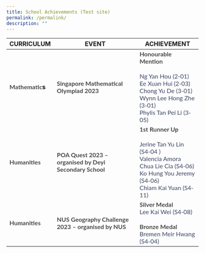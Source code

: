 ```yaml
---
title: School Achievements (Test site)
permalink: /permalink/
description: ""
---
```

<table width="525" style="height: 744px;" class="NTSS">
<thead>
<tr>
<th>CURRICULUM</th>
<th>EVENT</th>
<th>ACHIEVEMENT</th>
</tr>
</thead>
<tbody>
<tr>
<td><strong style="font-family: Lato; overflow-wrap: break-word; font-weight: bold; color: #484848; font-size: 16px; text-align: start; border: 0px solid var(--chakra-colors-chakra-border-color);">Mathematic</strong><strong>s</strong></td>
<td><strong style="font-family: Lato; overflow-wrap: break-word; font-weight: bold; color: #484848; font-size: 16px; text-align: start; border: 0px solid var(--chakra-colors-chakra-border-color);">Singapore Mathematical Olympiad 2023</strong></td>
<td><strong style="font-family: Lato; overflow-wrap: break-word; font-weight: bold; color: #484848; font-size: 16px; text-align: start; border: 0px solid var(--chakra-colors-chakra-border-color);">Honourable Mention</strong><br style="font-family: Lato; overflow-wrap: break-word; color: #3c4764; font-size: 16px; text-align: start; border: 0px solid var(--chakra-colors-chakra-border-color);"><br style="font-family: Lato; overflow-wrap: break-word; color: #3c4764; font-size: 16px; text-align: start; border: 0px solid var(--chakra-colors-chakra-border-color);"><span style="color: #3c4764; font-family: Lato; font-size: 16px; text-align: start;">Ng Yan Hou (2-01)</span><br style="font-family: Lato; overflow-wrap: break-word; color: #3c4764; font-size: 16px; text-align: start; border: 0px solid var(--chakra-colors-chakra-border-color);"><span style="color: #3c4764; font-family: Lato; font-size: 16px; text-align: start;">Ee Xuan Hui (2-03)</span><br style="font-family: Lato; overflow-wrap: break-word; color: #3c4764; font-size: 16px; text-align: start; border: 0px solid var(--chakra-colors-chakra-border-color);"><span style="color: #3c4764; font-family: Lato; font-size: 16px; text-align: start;">Chong Yu De (3-01)</span><br style="font-family: Lato; overflow-wrap: break-word; color: #3c4764; font-size: 16px; text-align: start; border: 0px solid var(--chakra-colors-chakra-border-color);"><span style="color: #3c4764; font-family: Lato; font-size: 16px; text-align: start;">Wynn Lee Hong Zhe (3-01)</span><br style="font-family: Lato; overflow-wrap: break-word; color: #3c4764; font-size: 16px; text-align: start; border: 0px solid var(--chakra-colors-chakra-border-color);"><span style="color: #3c4764; font-family: Lato; font-size: 16px; text-align: start;">Phylis Tan Pei Li (3-05)</span></td>
</tr>
<tr>
<td><strong style="font-family: Lato; overflow-wrap: break-word; font-weight: bold; color: #484848; font-size: 16px; text-align: start; border: 0px solid var(--chakra-colors-chakra-border-color);">Humanities</strong></td>
<td><strong style="font-family: Lato; overflow-wrap: break-word; font-weight: bold; color: #484848; font-size: 16px; text-align: start; border: 0px solid var(--chakra-colors-chakra-border-color);">POA Quest 2023 – organised by Deyi Secondary School</strong></td>
<td><strong style="font-family: Lato; overflow-wrap: break-word; font-weight: bold; color: #484848; font-size: 16px; text-align: start; border: 0px solid var(--chakra-colors-chakra-border-color);">1st Runner Up</strong><br style="font-family: Lato; overflow-wrap: break-word; color: #3c4764; font-size: 16px; text-align: start; border: 0px solid var(--chakra-colors-chakra-border-color);"><br style="font-family: Lato; overflow-wrap: break-word; color: #3c4764; font-size: 16px; text-align: start; border: 0px solid var(--chakra-colors-chakra-border-color);"><span style="color: #3c4764; font-family: Lato; font-size: 16px; text-align: start;">Jerine Tan Yu Lin (S4-04 )</span><br style="font-family: Lato; overflow-wrap: break-word; color: #3c4764; font-size: 16px; text-align: start; border: 0px solid var(--chakra-colors-chakra-border-color);"><span style="color: #3c4764; font-family: Lato; font-size: 16px; text-align: start;">Valencia Amora</span><br style="font-family: Lato; overflow-wrap: break-word; color: #3c4764; font-size: 16px; text-align: start; border: 0px solid var(--chakra-colors-chakra-border-color);"><span style="color: #3c4764; font-family: Lato; font-size: 16px; text-align: start;">Chua Lie Cia (S4-06)</span><br style="font-family: Lato; overflow-wrap: break-word; color: #3c4764; font-size: 16px; text-align: start; border: 0px solid var(--chakra-colors-chakra-border-color);"><span style="color: #3c4764; font-family: Lato; font-size: 16px; text-align: start;">Ko Hung You Jeremy (S4-06)</span><br style="font-family: Lato; overflow-wrap: break-word; color: #3c4764; font-size: 16px; text-align: start; border: 0px solid var(--chakra-colors-chakra-border-color);"><span style="color: #3c4764; font-family: Lato; font-size: 16px; text-align: start;">Chiam Kai Yuan (S4-11)</span></td>
</tr>
<tr>
<td><strong style="font-family: Lato; overflow-wrap: break-word; font-weight: bold; color: #484848; font-size: 16px; text-align: start; border: 0px solid var(--chakra-colors-chakra-border-color);">Humanities</strong></td>
<td><strong style="font-family: Lato; overflow-wrap: break-word; font-weight: bold; color: #484848; font-size: 16px; text-align: start; border: 0px solid var(--chakra-colors-chakra-border-color);">NUS Geography Challenge 2023 – organised by NUS</strong></td>
<td><strong style="font-family: Lato; overflow-wrap: break-word; font-weight: bold; color: #484848; font-size: 16px; text-align: start; border: 0px solid var(--chakra-colors-chakra-border-color);">Silver Medal</strong><br style="font-family: Lato; overflow-wrap: break-word; color: #3c4764; font-size: 16px; text-align: start; border: 0px solid var(--chakra-colors-chakra-border-color);"><span style="color: #3c4764; font-family: Lato; font-size: 16px; text-align: start;">Lee Kai Wei (S4-08)</span><br style="font-family: Lato; overflow-wrap: break-word; color: #3c4764; font-size: 16px; text-align: start; border: 0px solid var(--chakra-colors-chakra-border-color);"><br style="font-family: Lato; overflow-wrap: break-word; color: #3c4764; font-size: 16px; text-align: start; border: 0px solid var(--chakra-colors-chakra-border-color);"><strong style="font-family: Lato; overflow-wrap: break-word; font-weight: bold; color: #484848; font-size: 16px; text-align: start; border: 0px solid var(--chakra-colors-chakra-border-color);">Bronze Medal</strong><br style="font-family: Lato; overflow-wrap: break-word; color: #3c4764; font-size: 16px; text-align: start; border: 0px solid var(--chakra-colors-chakra-border-color);"><span style="color: #3c4764; font-family: Lato; font-size: 16px; text-align: start;">Bremen Meir Hwang (S4-04)</span></td>
</tr>
</tbody>
</table>